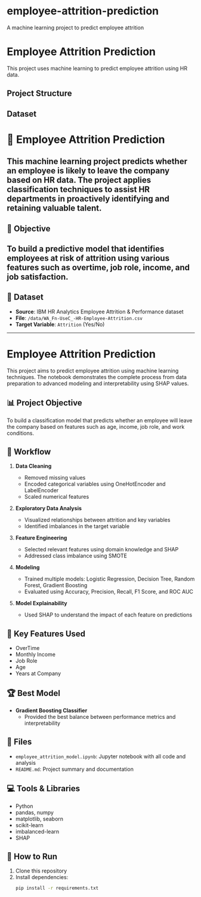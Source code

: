 # employee-attrition-prediction
A machine learning project to predict employee attrition
# Employee Attrition Prediction
This project uses machine learning to predict employee attrition using HR data.
## Project Structure


## Dataset

# 🧠 Employee Attrition Prediction

This machine learning project predicts whether an employee is likely to leave the company based on HR data. The project applies classification techniques to assist HR departments in proactively identifying and retaining valuable talent.
---
## 🎯 Objective

To build a predictive model that identifies employees at risk of attrition using various features such as overtime, job role, income, and job satisfaction.
---

## 📁 Dataset

- **Source**: IBM HR Analytics Employee Attrition & Performance dataset
- **File**: `/data/WA_Fn-UseC_-HR-Employee-Attrition.csv`
- **Target Variable**: `Attrition` (Yes/No)

---
# Employee Attrition Prediction

This project aims to predict employee attrition using machine learning techniques. The notebook demonstrates the complete process from data preparation to advanced modeling and interpretability using SHAP values.

## 📊 Project Objective

To build a classification model that predicts whether an employee will leave the company based on features such as age, income, job role, and work conditions.

## 🔄 Workflow

1. **Data Cleaning**
   - Removed missing values
   - Encoded categorical variables using OneHotEncoder and LabelEncoder
   - Scaled numerical features

2. **Exploratory Data Analysis**
   - Visualized relationships between attrition and key variables
   - Identified imbalances in the target variable

3. **Feature Engineering**
   - Selected relevant features using domain knowledge and SHAP
   - Addressed class imbalance using SMOTE

4. **Modeling**
   - Trained multiple models: Logistic Regression, Decision Tree, Random Forest, Gradient Boosting
   - Evaluated using Accuracy, Precision, Recall, F1 Score, and ROC AUC

5. **Model Explainability**
   - Used SHAP to understand the impact of each feature on predictions

## 📌 Key Features Used

- OverTime
- Monthly Income
- Job Role
- Age
- Years at Company

## 🏆 Best Model

- **Gradient Boosting Classifier**
  - Provided the best balance between performance metrics and interpretability

## 📁 Files

- `employee_attrition_model.ipynb`: Jupyter notebook with all code and analysis
- `README.md`: Project summary and documentation

## 💻 Tools & Libraries

- Python
- pandas, numpy
- matplotlib, seaborn
- scikit-learn
- imbalanced-learn
- SHAP

## 🚀 How to Run

1. Clone this repository
2. Install dependencies:
   ```bash
   pip install -r requirements.txt
